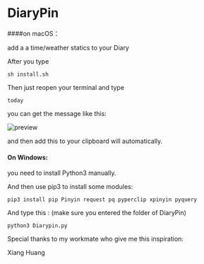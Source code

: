 # DiaryPin
####on macOS：

add a a time/weather statics to your Diary 

After you type

```sh install.sh```

Then just reopen your terminal and type

```today```

you can get the message like this:

![preview](assets/preview.png)

and then add this to your clipboard will automatically.

#### On Windows:

you need to install Python3 manually.

And then use pip3 to install some modules:

```pip3 install pip Pinyin request pq pyperclip xpinyin pyquery```

And type this : (make sure you entered the folder of DiaryPin)

```python3 Diarypin.py```



Special thanks to my workmate who give me this inspiration:

Xiang Huang